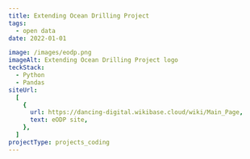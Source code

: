 ```yaml
---
title: Extending Ocean Drilling Project
tags:
  - open data
date: 2022-01-01

image: /images/eodp.png
imageAlt: Extending Ocean Drilling Project logo
teckStack:
  - Python
  - Pandas
siteUrl:
  [
    {
      url: https://dancing-digital.wikibase.cloud/wiki/Main_Page,
      text: eODP site,
    },
  ]
projectType: projects_coding
---
```

